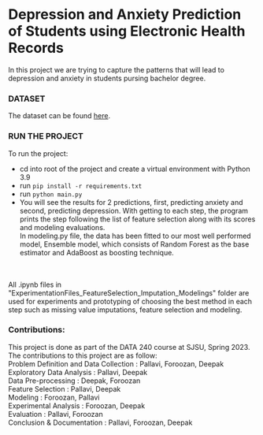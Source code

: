 # Depression and Anxiety Prediction of Students using Electronic Health Records

In this project we are trying to capture the patterns that will lead to depression and anxiety in students pursing bachelor degree.
### DATASET
The dataset can be found [here](https://datadryad.org/stash/dataset/doi:10.5061/dryad.54qt7).

### RUN THE PROJECT
To run the project:
- cd into root of the project and create a virtual environment with Python 3.9
- run `pip install -r requirements.txt`
- run `python main.py`
- You will see the results for 2 predictions, first, predicting anxiety and second, predicting depression. With getting to each step, the program prints the step following the list of feature selection along with its scores and modeling evaluations.
<br>In modeling.py file, the data has been fitted to our most well performed model, Ensemble model, which consists of Random Forest as the base estimator and AdaBoost as boosting technique.
<br> 
<br>All .ipynb files in "ExperimentationFiles_FeatureSelection_Imputation_Modelings" folder are used for experiments and prototyping of choosing the best method in each step such as missing value imputations, feature selection and modeling.

### Contributions:
This project is done as part of the DATA 240 course at SJSU, Spring 2023. The contributions to this project are as follow:
<br>Problem Definition and Data Collection : Pallavi, Foroozan, Deepak
<br>Exploratory Data Analysis : Pallavi, Deepak
<br>Data Pre-processing : Deepak, Foroozan
<br>Feature Selection : Pallavi, Deepak
<br>Modeling : Foroozan, Pallavi
<br>Experimental Analysis : Foroozan, Deepak
<br>Evaluation : Pallavi, Foroozan
<br>Conclusion & Documentation : Pallavi, Foroozan, Deepak



